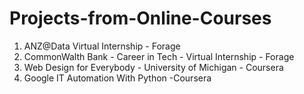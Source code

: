 # Projects-from-Online-Courses

1. ANZ@Data Virtual Internship - Forage
2. CommonWalth Bank - Career in Tech - Virtual Internship - Forage
3. Web Design for Everybody - University of Michigan - Coursera
4. Google IT Automation With Python -Coursera

